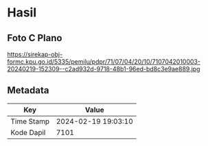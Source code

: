 # Hasil

## Foto C Plano

https://sirekap-obj-formc.kpu.go.id/5335/pemilu/pdpr/71/07/04/20/10/7107042010003-20240219-152309--c2ad932d-9718-48b1-96ed-bd8c3e9ae889.jpg


## Metadata

| Key        | Value               |
| ---------- | ------------------- |
| Time Stamp | 2024-02-19 19:03:10 |
| Kode Dapil | 7101                |



